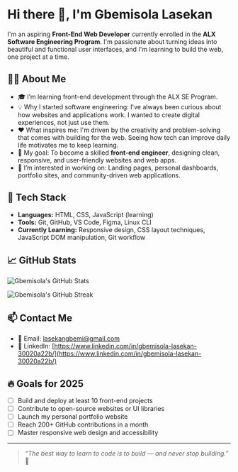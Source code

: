 # Hi there 👋, I'm Gbemisola Lasekan

I'm an aspiring **Front-End Web Developer** currently enrolled in the **ALX Software Engineering Program**. I'm passionate about turning ideas into beautiful and functional user interfaces, and I'm learning to build the web, one project at a time.

## 👩‍💻 About Me

- 🎓 I’m learning front-end development through the ALX SE Program.
- 💡 Why I started software engineering: I've always been curious about how websites and applications work. I wanted to create digital experiences, not just use them.
- ❤️ What inspires me: I'm driven by the creativity and problem-solving that comes with building for the web. Seeing how tech can improve daily life motivates me to keep learning.
- 🎯 My goal: To become a skilled **front-end engineer**, designing clean, responsive, and user-friendly websites and web apps.
- 🔭 I’m interested in working on: Landing pages, personal dashboards, portfolio sites, and community-driven web applications.

## 🧰 Tech Stack

- **Languages:** HTML, CSS, JavaScript (learning)
- **Tools:** Git, GitHub, VS Code, Figma, Linux CLI
- **Currently Learning:** Responsive design, CSS layout techniques, JavaScript DOM manipulation, Git workflow

## 📈 GitHub Stats

![Gbemisola's GitHub Stats](https://github-readme-stats.vercel.app/api?username=gbemilash&show_icons=true&theme=default)

![Gbemisola's GitHub Streak](https://github-readme-streak-stats.herokuapp.com/?user=gbemilash&theme=default)

## 📫 Contact Me

- 📧 Email: lasekangbemi@gmail.com  
- 💼 LinkedIn: [https://www.linkedin.com/in/gbemisola-lasekan-30020a22b/](https://www.linkedin.com/in/gbemisola-lasekan-30020a22b/)

## 🔥 Goals for 2025

- [ ] Build and deploy at least 10 front-end projects  
- [ ] Contribute to open-source websites or UI libraries  
- [ ] Launch my personal portfolio website  
- [ ] Reach 200+ GitHub contributions in a month  
- [ ] Master responsive web design and accessibility

---

> _“The best way to learn to code is to build — and never stop building.”_ 🚀
